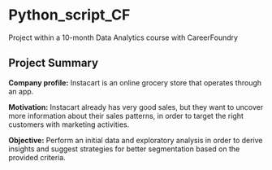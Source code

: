# Python_script_CF

Project within a 10-month Data Analytics course with CareerFoundry

## **Project Summary**

**Company profile:** Instacart is an online grocery store that operates through an app. 

**Motivation:** Instacart already has very good sales, but they want to uncover more information about their sales patterns, in order to target the right customers with marketing activities.

**Objective:** Perform an initial data and exploratory analysis in order to derive insights and suggest strategies for better segmentation based on the provided criteria.

